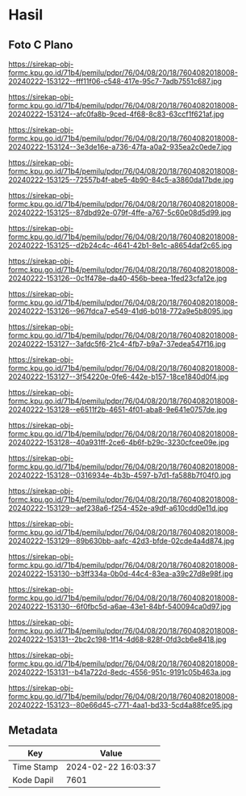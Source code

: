 # Hasil

## Foto C Plano

https://sirekap-obj-formc.kpu.go.id/71b4/pemilu/pdpr/76/04/08/20/18/7604082018008-20240222-153122--fff11f06-c548-417e-95c7-7adb7551c687.jpg

https://sirekap-obj-formc.kpu.go.id/71b4/pemilu/pdpr/76/04/08/20/18/7604082018008-20240222-153124--afc0fa8b-9ced-4f68-8c83-63ccf1f621af.jpg

https://sirekap-obj-formc.kpu.go.id/71b4/pemilu/pdpr/76/04/08/20/18/7604082018008-20240222-153124--3e3de16e-a736-47fa-a0a2-935ea2c0ede7.jpg

https://sirekap-obj-formc.kpu.go.id/71b4/pemilu/pdpr/76/04/08/20/18/7604082018008-20240222-153125--72557b4f-abe5-4b90-84c5-a3860da17bde.jpg

https://sirekap-obj-formc.kpu.go.id/71b4/pemilu/pdpr/76/04/08/20/18/7604082018008-20240222-153125--87dbd92e-079f-4ffe-a767-5c60e08d5d99.jpg

https://sirekap-obj-formc.kpu.go.id/71b4/pemilu/pdpr/76/04/08/20/18/7604082018008-20240222-153125--d2b24c4c-4641-42b1-8e1c-a8654daf2c65.jpg

https://sirekap-obj-formc.kpu.go.id/71b4/pemilu/pdpr/76/04/08/20/18/7604082018008-20240222-153126--0c1f478e-da40-456b-beea-1fed23cfa12e.jpg

https://sirekap-obj-formc.kpu.go.id/71b4/pemilu/pdpr/76/04/08/20/18/7604082018008-20240222-153126--967fdca7-e549-41d6-b018-772a9e5b8095.jpg

https://sirekap-obj-formc.kpu.go.id/71b4/pemilu/pdpr/76/04/08/20/18/7604082018008-20240222-153127--3afdc5f6-21c4-4fb7-b9a7-37edea547f16.jpg

https://sirekap-obj-formc.kpu.go.id/71b4/pemilu/pdpr/76/04/08/20/18/7604082018008-20240222-153127--3f54220e-0fe6-442e-b157-18ce1840d0f4.jpg

https://sirekap-obj-formc.kpu.go.id/71b4/pemilu/pdpr/76/04/08/20/18/7604082018008-20240222-153128--e6511f2b-4651-4f01-aba8-9e641e0757de.jpg

https://sirekap-obj-formc.kpu.go.id/71b4/pemilu/pdpr/76/04/08/20/18/7604082018008-20240222-153128--40a931ff-2ce6-4b6f-b29c-3230cfcee09e.jpg

https://sirekap-obj-formc.kpu.go.id/71b4/pemilu/pdpr/76/04/08/20/18/7604082018008-20240222-153128--0316934e-4b3b-4597-b7d1-fa588b7f04f0.jpg

https://sirekap-obj-formc.kpu.go.id/71b4/pemilu/pdpr/76/04/08/20/18/7604082018008-20240222-153129--aef238a6-f254-452e-a9df-a610cdd0e11d.jpg

https://sirekap-obj-formc.kpu.go.id/71b4/pemilu/pdpr/76/04/08/20/18/7604082018008-20240222-153129--89b630bb-aafc-42d3-bfde-02cde4a4d874.jpg

https://sirekap-obj-formc.kpu.go.id/71b4/pemilu/pdpr/76/04/08/20/18/7604082018008-20240222-153130--b3ff334a-0b0d-44c4-83ea-a39c27d8e98f.jpg

https://sirekap-obj-formc.kpu.go.id/71b4/pemilu/pdpr/76/04/08/20/18/7604082018008-20240222-153130--6f0fbc5d-a6ae-43e1-84bf-540094ca0d97.jpg

https://sirekap-obj-formc.kpu.go.id/71b4/pemilu/pdpr/76/04/08/20/18/7604082018008-20240222-153131--2bc2c198-1f14-4d68-828f-0fd3cb6e8418.jpg

https://sirekap-obj-formc.kpu.go.id/71b4/pemilu/pdpr/76/04/08/20/18/7604082018008-20240222-153131--b41a722d-8edc-4556-951c-9191c05b463a.jpg

https://sirekap-obj-formc.kpu.go.id/71b4/pemilu/pdpr/76/04/08/20/18/7604082018008-20240222-153123--80e66d45-c771-4aa1-bd33-5cd4a88fce95.jpg


## Metadata

| Key        | Value               |
| ---------- | ------------------- |
| Time Stamp | 2024-02-22 16:03:37 |
| Kode Dapil | 7601                |



